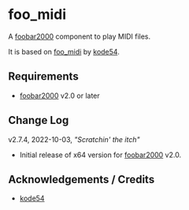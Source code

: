 
# foo_midi

A [foobar2000](https://www.foobar2000.org/) component to play MIDI files.

It is based on [foo_midi](https://gitlab.com/kode54/foo_midi) by [kode54](https://gitlab.com/kode54).

## Requirements

* [foobar2000](https://www.foobar2000.org/download) v2.0 or later

## Change Log

v2.7.4, 2022-10-03, *"Scratchin' the itch"*

* Initial release of x64 version for [foobar2000](https://www.foobar2000.org/) v2.0.

## Acknowledgements / Credits

* [kode54](https://gitlab.com/kode54)
